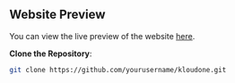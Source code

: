 ## Website Preview

You can view the live preview of the website [here](https://karthikey-dev.github.io/website/).

**Clone the Repository**: 
   ```sh
   git clone https://github.com/yourusername/kloudone.git
